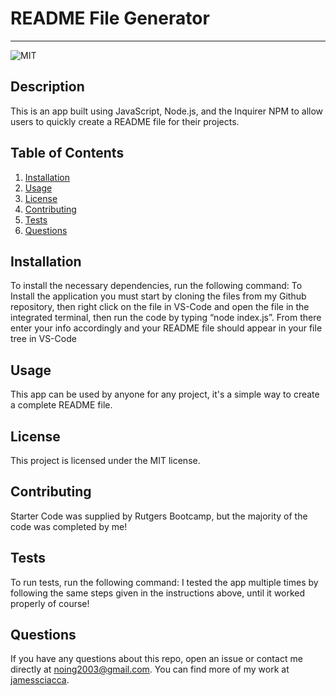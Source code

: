 # README File Generator
  ---
  ![MIT](https://img.shields.io/badge/license-MIT-green)
  ## Description
  This is an app built using JavaScript, Node.js, and the Inquirer NPM to allow users to quickly create a README file for their projects. 
  ## Table of Contents
  1. [Installation](#installation)
  2. [Usage](#usage)
  3. [License](#license)
  4. [Contributing](#contributing)
  5. [Tests](#tests)
  6. [Questions](#questions)
  ## Installation
  To install the necessary dependencies, run the following command:
  To Install the application you must start by cloning the files from my Github repository, then right click on the file in VS-Code and open the file in the integrated terminal, then run the code by typing “node index.js”. From there enter your info accordingly and your README file should appear in your file tree in VS-Code
  ## Usage
  This app can be used by anyone for any project, it's a simple way to create a complete README file. 
  ## License 
  This project is licensed under the MIT license.
  ## Contributing
  Starter Code was supplied by Rutgers Bootcamp, but the majority of the code was completed by me!
  ## Tests
  To run tests, run the following command:
  I tested the app multiple times by following the same steps given in the instructions above, until it worked properly of course!
  ## Questions
  If you have any questions about this repo, open an issue or contact me directly at [noing2003@gmail.com](mailto:noing2003@gmail.com). You can find more of my work at [jamessciacca](https://www.github.com/jamessciacca).
